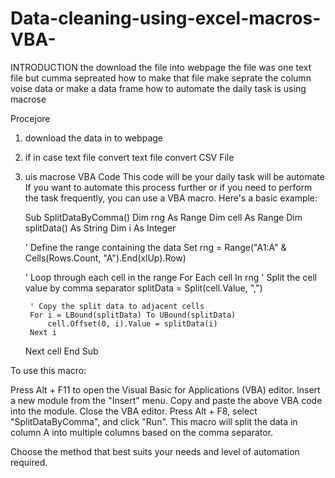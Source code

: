 # Data-cleaning-using-excel-macros-VBA-

INTRODUCTION 
the download the file into webpage the file was one text file but cumma sepreated 
how to make that file make seprate the column voise data or make a data frame 
how to automate the daily task is using macrose 

Procejore
1. download the data in to webpage
  
3. if in case text file convert text file convert CSV File
4. uis macrose VBA Code This code will be your daily task will be automate
   If you want to automate this process further or if you need to perform the task frequently, you can use a VBA macro. Here's a basic example:

   
   Sub SplitDataByComma()
    Dim rng As Range
    Dim cell As Range
    Dim splitData() As String
    Dim i As Integer

    ' Define the range containing the data
    Set rng = Range("A1:A" & Cells(Rows.Count, "A").End(xlUp).Row)

    ' Loop through each cell in the range
    For Each cell In rng
        ' Split the cell value by comma separator
        splitData = Split(cell.Value, ",")

        ' Copy the split data to adjacent cells
        For i = LBound(splitData) To UBound(splitData)
            cell.Offset(0, i).Value = splitData(i)
        Next i
    Next cell
End Sub


To use this macro:

Press Alt + F11 to open the Visual Basic for Applications (VBA) editor.
Insert a new module from the "Insert" menu.
Copy and paste the above VBA code into the module.
Close the VBA editor.
Press Alt + F8, select "SplitDataByComma", and click "Run".
This macro will split the data in column A into multiple columns based on the comma separator.

Choose the method that best suits your needs and level of automation required.
